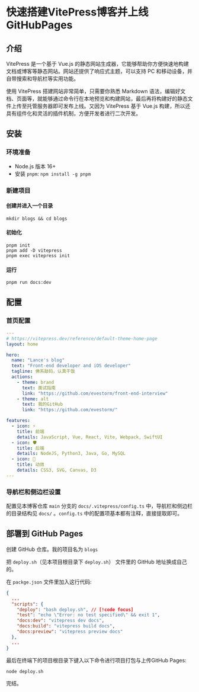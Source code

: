 # 快速搭建VitePress博客并上线GitHubPages

## 介绍

VitePress 是一个基于 Vue.js 的静态网站生成器，它能够帮助你方便快速地构建文档或博客等静态网站。网站还提供了响应式主题，可以支持 PC 和移动设备，并自带搜索和导航栏等实用功能。

使用 VitePress 搭建网站非常简单，只需要你熟悉 Markdown 语法，编辑好文档、页面等，就能够通过命令行在本地预览和构建网站，最后再将构建好的静态文件上传至托管服务器即可发布上线。又因为 VitePress 基于 Vue.js 构建，所以还具有组件化和灵活的插件机制，方便开发者进行二次开发。

## 安装

### 环境准备

- Node.js 版本 16+
- 安装 `pnpm`: `npm install -g pnpm`

### 新建项目

#### 创建并进入一个目录

```shell
mkdir blogs && cd blogs
```

#### 初始化

```shell
pnpm init
pnpm add -D vitepress
pnpm exec vitepress init
```

#### 运行

```shell
pnpm run docs:dev
```

## 配置

### 首页配置

```yaml
---
# https://vitepress.dev/reference/default-theme-home-page
layout: home

hero:
  name: "Lance's blog"
  text: "Front-end developer and iOS developer"
  tagline: 佛系敲码，认真干饭
  actions:
    - theme: brand
      text: 面试指南
      link: "https://github.com/evestorm/front-end-interview"
    - theme: alt
      text: 我的GitHub
      link: "https://github.com/evestorm/"

features:
  - icon: ⚡
    title: 前端
    details: JavaScript, Vue, React, Vite, Webpack, SwiftUI
  - icon: 🛡
    title: 后端
    details: NodeJS, Python3, Java, Go, MySQL
  - icon: 🌈
    title: 动效
    details: CSS3, SVG, Canvas, D3
---

```

### 导航栏和侧边栏设置

配置见本博客仓库 `main` 分支的 `docs/.vitepress/config.ts` 中，导航栏和侧边栏的目录结构见 `docs/` 。`config.ts` 中的配置项基本都有注释，直接提取即可。

## 部署到 GitHub Pages

创建 GitHub 仓库。我的项目名为 `blogs`

把 `deploy.sh`（见本项目根目录下 `deploy.sh`） 文件里的 GitHub 地址换成自己的。

在 `packge.json` 文件里加入这行代码:

```json
{
  ...
  "scripts": {
    "deploy": "bash deploy.sh", // [!code focus]
    "test": "echo \"Error: no test specified\" && exit 1",
    "docs:dev": "vitepress dev docs",
    "docs:build": "vitepress build docs",
    "docs:preview": "vitepress preview docs"
  },
  ...
}
```

最后在终端下的项目根目录下键入以下命令进行项目打包与上传GitHub Pages:

```shell
node deploy.sh
```

完结。
